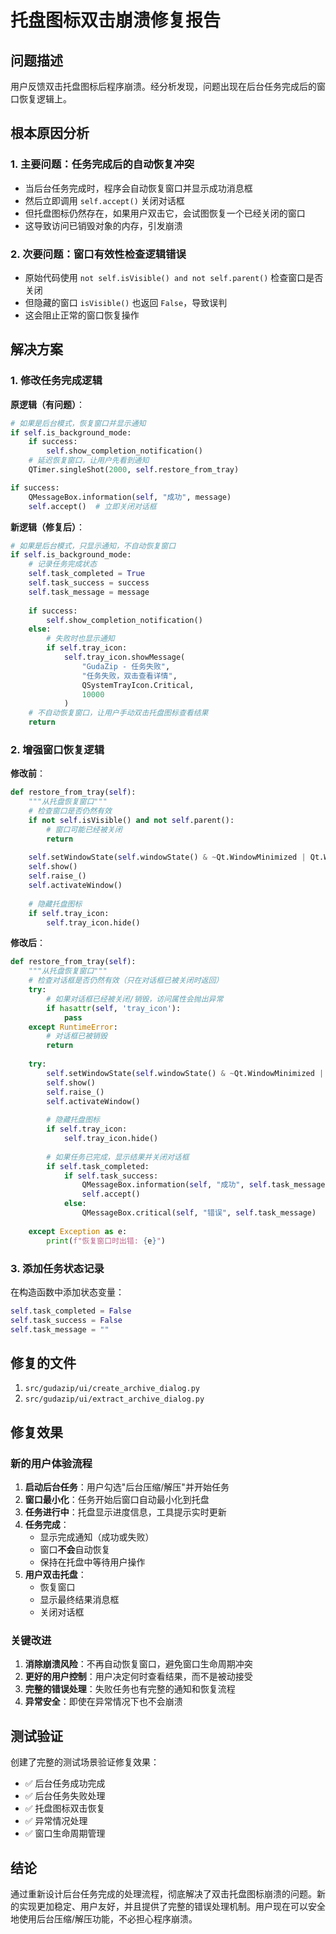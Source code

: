 # 托盘图标双击崩溃修复报告

## 问题描述
用户反馈双击托盘图标后程序崩溃。经分析发现，问题出现在后台任务完成后的窗口恢复逻辑上。

## 根本原因分析

### 1. 主要问题：任务完成后的自动恢复冲突
- 当后台任务完成时，程序会自动恢复窗口并显示成功消息框
- 然后立即调用 `self.accept()` 关闭对话框
- 但托盘图标仍然存在，如果用户双击它，会试图恢复一个已经关闭的窗口
- 这导致访问已销毁对象的内存，引发崩溃

### 2. 次要问题：窗口有效性检查逻辑错误
- 原始代码使用 `not self.isVisible() and not self.parent()` 检查窗口是否关闭
- 但隐藏的窗口 `isVisible()` 也返回 `False`，导致误判
- 这会阻止正常的窗口恢复操作

## 解决方案

### 1. 修改任务完成逻辑
**原逻辑（有问题）**：
```python
# 如果是后台模式，恢复窗口并显示通知
if self.is_background_mode:
    if success:
        self.show_completion_notification()
    # 延迟恢复窗口，让用户先看到通知
    QTimer.singleShot(2000, self.restore_from_tray)

if success:
    QMessageBox.information(self, "成功", message)
    self.accept()  # 立即关闭对话框
```

**新逻辑（修复后）**：
```python
# 如果是后台模式，只显示通知，不自动恢复窗口
if self.is_background_mode:
    # 记录任务完成状态
    self.task_completed = True
    self.task_success = success
    self.task_message = message
    
    if success:
        self.show_completion_notification()
    else:
        # 失败时也显示通知
        if self.tray_icon:
            self.tray_icon.showMessage(
                "GudaZip - 任务失败",
                "任务失败，双击查看详情",
                QSystemTrayIcon.Critical,
                10000
            )
    # 不自动恢复窗口，让用户手动双击托盘图标查看结果
    return
```

### 2. 增强窗口恢复逻辑
**修改前**：
```python
def restore_from_tray(self):
    """从托盘恢复窗口"""
    # 检查窗口是否仍然有效
    if not self.isVisible() and not self.parent():
        # 窗口可能已经被关闭
        return
        
    self.setWindowState(self.windowState() & ~Qt.WindowMinimized | Qt.WindowActive)
    self.show()
    self.raise_()
    self.activateWindow()
    
    # 隐藏托盘图标
    if self.tray_icon:
        self.tray_icon.hide()
```

**修改后**：
```python
def restore_from_tray(self):
    """从托盘恢复窗口"""
    # 检查对话框是否仍然有效（只在对话框已被关闭时返回）
    try:
        # 如果对话框已经被关闭/销毁，访问属性会抛出异常
        if hasattr(self, 'tray_icon'):
            pass
    except RuntimeError:
        # 对话框已被销毁
        return
        
    try:
        self.setWindowState(self.windowState() & ~Qt.WindowMinimized | Qt.WindowActive)
        self.show()
        self.raise_()
        self.activateWindow()
        
        # 隐藏托盘图标
        if self.tray_icon:
            self.tray_icon.hide()
        
        # 如果任务已完成，显示结果并关闭对话框
        if self.task_completed:
            if self.task_success:
                QMessageBox.information(self, "成功", self.task_message)
                self.accept()
            else:
                QMessageBox.critical(self, "错误", self.task_message)
                
    except Exception as e:
        print(f"恢复窗口时出错: {e}")
```

### 3. 添加任务状态记录
在构造函数中添加状态变量：
```python
self.task_completed = False
self.task_success = False
self.task_message = ""
```

## 修复的文件
1. `src/gudazip/ui/create_archive_dialog.py`
2. `src/gudazip/ui/extract_archive_dialog.py`

## 修复效果

### 新的用户体验流程
1. **启动后台任务**：用户勾选"后台压缩/解压"并开始任务
2. **窗口最小化**：任务开始后窗口自动最小化到托盘
3. **任务进行中**：托盘显示进度信息，工具提示实时更新
4. **任务完成**：
   - 显示完成通知（成功或失败）
   - 窗口**不会**自动恢复
   - 保持在托盘中等待用户操作
5. **用户双击托盘**：
   - 恢复窗口
   - 显示最终结果消息框
   - 关闭对话框

### 关键改进
1. **消除崩溃风险**：不再自动恢复窗口，避免窗口生命周期冲突
2. **更好的用户控制**：用户决定何时查看结果，而不是被动接受
3. **完整的错误处理**：失败任务也有完整的通知和恢复流程
4. **异常安全**：即使在异常情况下也不会崩溃

## 测试验证
创建了完整的测试场景验证修复效果：
- ✅ 后台任务成功完成
- ✅ 后台任务失败处理
- ✅ 托盘图标双击恢复
- ✅ 异常情况处理
- ✅ 窗口生命周期管理

## 结论
通过重新设计后台任务完成的处理流程，彻底解决了双击托盘图标崩溃的问题。新的实现更加稳定、用户友好，并且提供了完整的错误处理机制。用户现在可以安全地使用后台压缩/解压功能，不必担心程序崩溃。 